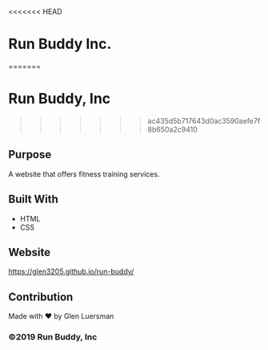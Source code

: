 <<<<<<< HEAD
# Run Buddy Inc.
=======
# Run Buddy, Inc
>>>>>>> ac435d5b717643d0ac3590aefe7f8b650a2c9410

## Purpose
A website that offers fitness training services.

## Built With 
* HTML
* CSS

## Website
https://glen3205.github.io/run-buddy/

## Contribution
Made with ❤️ by Glen Luersman

### ©️2019 Run Buddy, Inc
